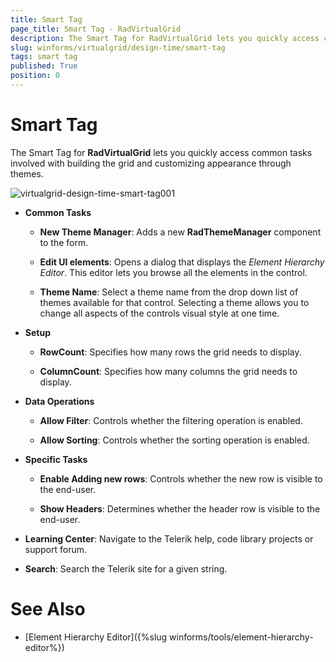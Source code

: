 ```yaml
---
title: Smart Tag
page_title: Smart Tag - RadVirtualGrid
description: The Smart Tag for RadVirtualGrid lets you quickly access common tasks involved with building the grid and customizing appearance through themes.
slug: winforms/virtualgrid/design-time/smart-tag
tags: smart tag
published: True
position: 0
---
```


# Smart Tag

The Smart Tag for __RadVirtualGrid__ lets you quickly access common tasks involved with building the grid and customizing appearance through themes.

![virtualgrid-design-time-smart-tag001](images/virtualgrid-design-time-smart-tag001.png)

* __Common Tasks__

	* __New Theme Manager__: Adds a new __RadThemeManager__ component to the form.

	* __Edit UI elements__: Opens a dialog that displays the *Element Hierarchy Editor*. This editor lets you browse all the elements in the control.

	* __Theme Name__: Select a theme name from the drop down list of themes available for that control. Selecting a theme allows you to change all aspects of the controls visual style at one time.

* __Setup__
	* __RowCount__: Specifies how many rows the grid needs to display.
	
	* __ColumnCount__: Specifies how many columns the grid needs to display.

* __Data Operations__
	* __Allow Filter__: Controls whether the filtering operation is enabled.

	* __Allow Sorting__: Controls whether the sorting operation is enabled.

* __Specific Tasks__

	* __Enable Adding new rows__: Controls whether the new row is visible to the end-user.

	* __Show Headers__: Determines whether the header row is visible to the end-user. 

* __Learning Center__: Navigate to the Telerik help, code library projects or support forum.

* __Search__: Search the Telerik site for a given string.

# See Also

* [Element Hierarchy Editor]({%slug winforms/tools/element-hierarchy-editor%})

 
